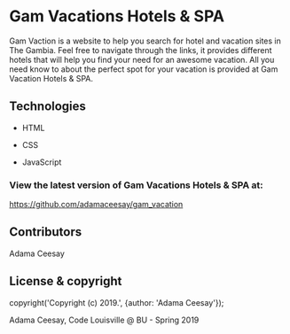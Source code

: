 # Gam Vacations Hotels & SPA

Gam Vaction is a website to help you search for hotel and vacation sites in The Gambia. Feel free to navigate through the links, it provides different hotels that will help you find your need for an awesome vacation. All you need know to about the perfect spot for your vacation is provided at Gam Vacation Hotels & SPA.


## Technologies

- HTML

- CSS

- JavaScript


### View the latest version of Gam Vacations Hotels & SPA at:

https://github.com/adamaceesay/gam_vacation


## Contributors

 Adama Ceesay


## License & copyright

copyright('Copyright (c) 2019.', {author: 'Adama Ceesay'});

 Adama Ceesay, Code Louisville @ BU - Spring 2019